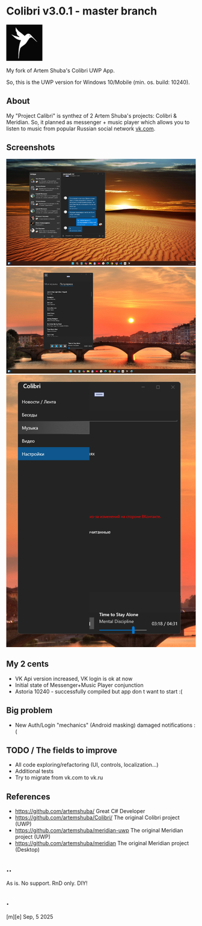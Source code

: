 # Colibri v3.0.1 - master branch

![](/Images/logo.png)

My fork of Artem Shuba's Colibri UWP App.

So, this is the UWP version for Windows 10/Mobile (min. os. build: 10240).

## About
My "Project Calibri" is synthez of 2 Artem Shuba's projects: Colibri & Meridian. 
So, it planned as messenger + music player which allows you to listen to music from popular Russian social network [vk.com](https://vk.com). 

## Screenshots
![](/Images/sshot01.png)
![](/Images/sshot02.png)
![](/Images/sshot03.png)

## My 2 cents
- VK Api version increased, VK login is ok at now
- Initial state of Messenger+Music Player conjunction  
- Astoria 10240 - successfully compiled but app don t want to start :(

## Big problem
- New Auth/Login "mechanics" (Android masking) damaged notifications :(

## TODO / The fields to improve 
- All code exploring/refactoring (UI, controls, localization...)
- Additional tests 
- Try to migrate from vk.com to vk.ru 

## References
- https://github.com/artemshuba/ Great C# Developer
- https://github.com/artemshuba/Colibri/ The original Colibri project (UWP)
- https://github.com/artemshuba/meridian-uwp  The original Meridian project (UWP)
- https://github.com/artemshuba/meridian The original Meridian project (Desktop)

## .. 
As is. No support. RnD only. DIY!

## .
 [m][e] Sep, 5 2025






